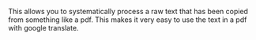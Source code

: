This allows you to systematically process a raw text that has been copied from something like a pdf. This makes it very easy to use the text in a pdf with google translate.
